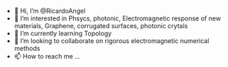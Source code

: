 - 👋 Hi, I’m @RicardoAngel
- 👀 I’m interested in Phsycs, photonic, Electromagnetic response of new materials, Graphene, corrugated surfaces, photonic crytals
- 🌱 I’m currently learning Topology
- 💞️ I’m looking to collaborate on rigorous electromagnetic numerical methods
- 📫 How to reach me ...

<!---
RicardoAngel/RicardoAngel is a ✨ special ✨ repository because its `README.md` (this file) appears on your GitHub profile.
You can click the Preview link to take a look at your changes.
--->
